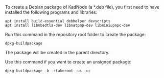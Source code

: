 To create a Debian package of KadNode (a *.deb file),
you first need to have installed the following programs and libraries:

```
apt install build-essential debhelper devscripts
apt install libmbedtls-dev libnatpmp-dev libminiupnpc-dev
```

Run this command in the repository root folder to create the package:

```
dpkg-buildpackage
```

The package will be created in the parent directory.


Use this command if you want to create an unsigned package:

```
dpkg-buildpackage -b -rfakeroot -us -uc
```
